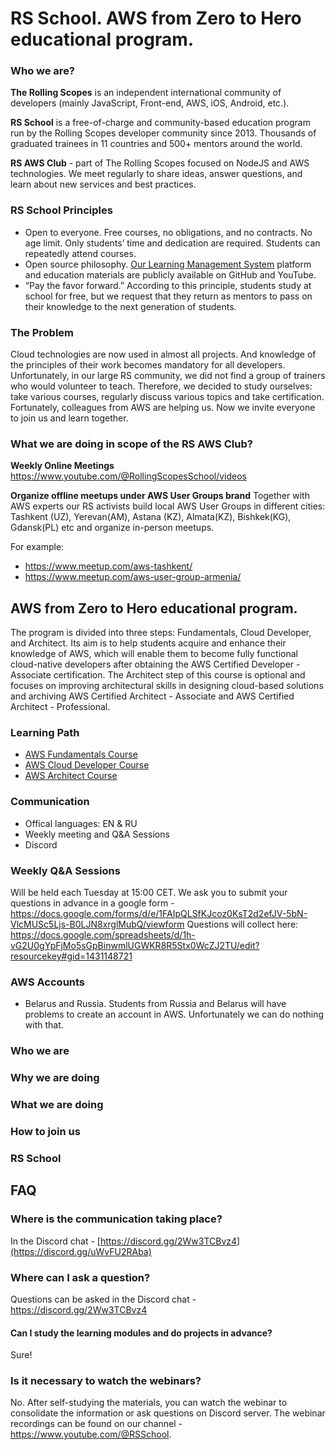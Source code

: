 # RS School. AWS from Zero to Hero educational program.

### Who we are?
**The Rolling Scopes** is an independent international community of developers (mainly JavaScript, Front-end, AWS, iOS, Android, etc.).

**RS School** is a free-of-charge and community-based education program run by the Rolling Scopes developer community since 2013.
Thousands of graduated trainees in 11 countries and 500+ mentors around the world.

**RS AWS Club** - part of The Rolling Scopes focused on NodeJS and AWS technologies. We meet regularly to share ideas, answer questions, and learn about new services and best practices.

### RS School Principles
- Open to everyone. Free courses, no obligations, and no contracts. No age limit. Only students’ time and dedication are required. Students can repeatedly attend courses.
- Open source philosophy. [Our Learning Management System](https://github.com/rolling-scopes/rsschool-app) platform and education materials are publicly available on GitHub and YouTube.
- “Pay the favor forward.” According to this principle, students study at school for free, but we request that they return as mentors to pass on their knowledge to the next generation of students.

### The Problem
Cloud technologies are now used in almost all projects. And knowledge of the principles of their work becomes mandatory for all developers. Unfortunately, in our large RS community, we did not find a group of trainers who would volunteer to teach. Therefore, we decided to study ourselves: take various courses, regularly discuss various topics and take certification. Fortunately, colleagues from AWS are helping us. Now we invite everyone to join us and learn together.

### What we are doing in scope of the RS AWS Club?

**Weekly Online Meetings** https://www.youtube.com/@RollingScopesSchool/videos 

**Organize offline meetups under AWS User Groups brand**
Together with AWS experts our RS activists build local AWS User Groups in different cities: Tashkent (UZ), Yerevan(AM), Astana (KZ), Almata(KZ), 
Bishkek(KG), Gdansk(PL) etc and organize in-person meetups.

For example:
- https://www.meetup.com/aws-tashkent/
- https://www.meetup.com/aws-user-group-armenia/

## AWS from Zero to Hero educational program.
The program is divided into three steps: Fundamentals, Cloud Developer, and Architect. Its aim is to help students acquire and enhance their knowledge of AWS, which will enable them to become fully functional cloud-native developers after obtaining the AWS Certified Developer - Associate certification. The Architect step of this course is optional and focuses on improving architectural skills in designing cloud-based solutions and archiving AWS Certified Architect - Associate and AWS Certified Architect - Professional.

### Learning Path
- [AWS Fundamentals Course](/aws-fundamentals/)
- [AWS Cloud Developer Course](/aws-developer/)
- [AWS Architect Course](/aws-architect/)

### Communication
- Offical languages: EN & RU 
- Weekly meeting and Q&A Sessions 
- Discord 

### Weekly Q&A Sessions
Will be held each Tuesday at 15:00 CET.
We ask you to submit your questions in advance in a google form - https://docs.google.com/forms/d/e/1FAIpQLSfKJcoz0KsT2d2efJV-5bN-VlcMUSc5Ljs-B0LJN8xrglMubQ/viewform
Questions will collect here: https://docs.google.com/spreadsheets/d/1h-vG2U0gYpFjMo5sGpBinwmlUGWKR8R5Stx0WcZJ2TU/edit?resourcekey#gid=1431148721

### AWS Accounts 
- Belarus and Russia. Students from Russia and Belarus will have problems to create an account in AWS. Unfortunately we can do nothing with that.

### Who we are

### Why we are doing

### What we are doing

### How to join us

### RS School


## FAQ
### Where is the communication taking place?
In the Discord chat - [https://discord.gg/2Ww3TCBvz4](https://discord.gg/uWvFU2RAba)

### Where can I ask a question?
Questions can be asked in the Discord chat - https://discord.gg/2Ww3TCBvz4

#### Can I study the learning modules and do projects in advance?
Sure!

### Is it necessary to watch the webinars?
No. After self-studying the materials, you can watch the webinar to consolidate the information or ask questions on Discord server.
The webinar recordings can be found on our channel - https://www.youtube.com/@RSSchool.



